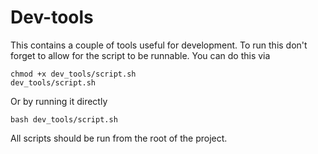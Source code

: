 # Dev-tools
This contains a couple of tools useful for development.
To run this don't forget to allow for the script to be runnable.
You can do this via
```
chmod +x dev_tools/script.sh
dev_tools/script.sh
```

Or by running it directly

```
bash dev_tools/script.sh
```
All scripts should be run from the root of the project.
